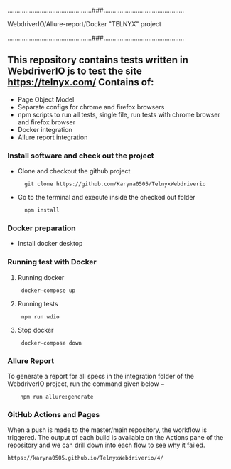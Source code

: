 ...............................................###.............................................

WebdriverIO/Allure-report/Docker "TELNYX" project

...............................................###.............................................

## This repository contains tests written in WebdriverIO js to test the site https://telnyx.com/ Contains of:
- Page Object Model
- Separate configs for chrome and firefox browsers
- npm scripts to run all tests, single file, run tests with chrome browser and firefox browser
- Docker integration
- Allure report integration

### Install software and check out the project
- Clone and checkout the github project

        git clone https://github.com/Karyna0505/TelnyxWebdriverio

 - Go to the terminal and execute inside the checked out folder

         npm install 

### Docker preparation

- Install docker desktop

### Running test with Docker

1. Running docker

        docker-compose up

2. Running tests

        npm run wdio

3. Stop docker

        docker-compose down
        
### Allure Report

To generate a report for all specs in the integration folder of the WebdriverIO project, run the command given below −

        npm run allure:generate


### GitHub Actions and Pages 
When a push is made to the master/main repository, the workflow is triggered. The output of each build is available on the Actions pane of the repository and we can drill down into each flow to see why it failed.

    https://karyna0505.github.io/TelnyxWebdriverio/4/
    

